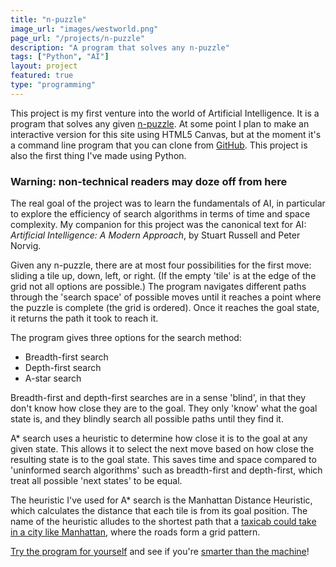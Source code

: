 ```yaml
---
title: "n-puzzle"
image_url: "images/westworld.png"
page_url: "/projects/n-puzzle"
description: "A program that solves any n-puzzle"
tags: ["Python", "AI"]
layout: project
featured: true
type: "programming"
---
```



This project is my first venture into the world of Artificial Intelligence. It is a program that solves any given [n-puzzle](http://mypuzzle.org/sliding). At some point I plan to make an interactive version for this site using HTML5 Canvas, but at the moment it's a command line program that you can clone from [GitHub](https://github.com/andavies/n-puzzle). This project is also the first thing I've made using Python.

### Warning: non-technical readers may doze off from here

The real goal of the project was to learn the fundamentals of AI, in particular to explore the efficiency of search algorithms in terms of time and space complexity. My companion for this project was the canonical text for AI: *Artificial Intelligence: A Modern Approach*, by Stuart Russell and Peter Norvig.

Given any n-puzzle, there are at most four possibilities for the first move: sliding a tile up, down, left, or right. (If the empty 'tile' is at the edge of the grid not all options are possible.) The program navigates different paths through the 'search space' of possible moves until it reaches a point where the puzzle is complete (the grid is ordered). Once it reaches the goal state, it returns the path it took to reach it.

The program gives three options for the search method:

* Breadth-first search
* Depth-first search
* A-star search

Breadth-first and depth-first searches are in a sense 'blind', in that they don't know how close they are to the goal. They only 'know' what the goal state is, and they blindly search all possible paths until they find it. 

A* search uses a heuristic to determine how close it is to the goal at any given state. This allows it to select the next move based on how close the resulting state is to the goal state. This saves time and space compared to 'uninformed search algorithms' such as breadth-first and depth-first, which treat all possible 'next states' to be equal.

The heuristic I've used for A* search is the Manhattan Distance Heuristic, which calculates the distance that each tile is from its goal position. The name of the heuristic alludes to the shortest path that a [taxicab could take in a city like Manhattan](https://en.wikipedia.org/wiki/Taxicab_geometry), where the roads form a grid pattern.

[Try the program for yourself](https://github.com/andavies/n-puzzle) and see if you're [smarter than the machine](https://www.youtube.com/watch?v=EtMdMmrfipY)! 
